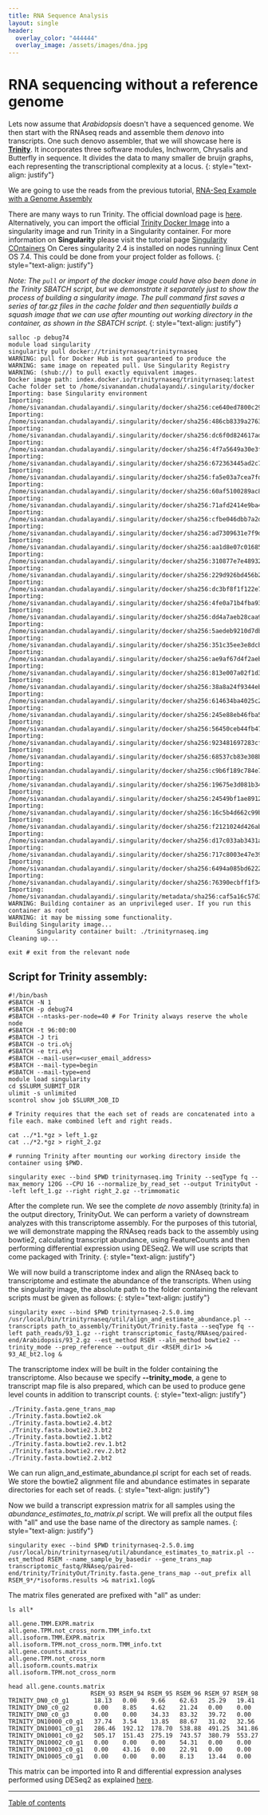 ```yaml
---
title: RNA Sequence Analysis
layout: single
header:
  overlay_color: "444444"
  overlay_image: /assets/images/dna.jpg
---
```


# RNA sequencing without a reference genome

Lets now assume that *Arabidopsis* doesn't have a sequenced genome. We then start with the RNAseq reads and assemble them *denovo* into transcripts. One such denovo assembler, that we will showcase here is [__Trinity__](https://github.com/trinityrnaseq/trinityrnaseq/wiki). It incorporates three software modules, Inchworm, Chrysalis and Butterfly in sequence. It divides the data to many smaller de bruijn graphs, each representing the transcriptional complexity at a locus.
{: style="text-align: justify"}

We are going to use the reads from the previous tutorial, [RNA-Seq Example with a Genome Assembly](RNAseq-using-a-genome.md)

There are many ways to run Trinity. The official download page is [here](https://github.com/trinityrnaseq/trinityrnaseq/releases).
Alternatively, you can import the official [Trinity Docker Image](https://hub.docker.com/r/trinityrnaseq/trinityrnaseq/) into a singularity image and run Trinity in a Singularity container. For more information on **Singularity** please visit the tutorial page [Singularity COntainers](../../../Appendix/Containers/)
 On Ceres singularity 2.4 is installed on nodes running linux Cent OS 7.4. This could be done from your project folder as follows.
 {: style="text-align: justify"}

*Note: The `pull` or import of the docker image could have also been done in the Trinity SBATCH script, but we demonstrate it separately just to show the process of building a singularity image. The pull command first saves a series of tar.gz files in the cache folder and then sequentially builds a squash image that we can use after mounting out working directory in the container, as shown in the SBATCH script.*
{: style="text-align: justify"}


```
salloc -p debug74
module load singularity
singularity pull docker://trinityrnaseq/trinityrnaseq
WARNING: pull for Docker Hub is not guaranteed to produce the
WARNING: same image on repeated pull. Use Singularity Registry
WARNING: (shub://) to pull exactly equivalent images.
Docker image path: index.docker.io/trinityrnaseq/trinityrnaseq:latest
Cache folder set to /home/sivanandan.chudalayandi/.singularity/docker
Importing: base Singularity environment
Importing: /home/sivanandan.chudalayandi/.singularity/docker/sha256:ce640ed7800c29984dfd6c4cda9e5b6c759f630356e972c851125713628cdfd9.tar.gz
Importing: /home/sivanandan.chudalayandi/.singularity/docker/sha256:486cb8339a27635fa93dc47aa0c689326a0a7cce388966d16daf8d265436cf7f.tar.gz
Importing: /home/sivanandan.chudalayandi/.singularity/docker/sha256:dc6f0d824617ad8a5d1163a5b2084814665dd83156317ad06ccf14deb517a053.tar.gz
Importing: /home/sivanandan.chudalayandi/.singularity/docker/sha256:4f7a5649a30e3f318ce5d7e4dbcbbeb6c0938c4cbae4d4a641fe910562ff4978.tar.gz
Importing: /home/sivanandan.chudalayandi/.singularity/docker/sha256:672363445ad2c734e29221a6b47f4e614b5adc8a3cdca3364f62db2ed2bdff0c.tar.gz
Importing: /home/sivanandan.chudalayandi/.singularity/docker/sha256:fa5e03a7cea7fda9a438856574913bd4895091aa6db87feccabe56bab35de10d.tar.gz
Importing: /home/sivanandan.chudalayandi/.singularity/docker/sha256:60af5100289ac8a096793b2050c0dbb5040958661bd76bce44fe655d7800747b.tar.gz
Importing: /home/sivanandan.chudalayandi/.singularity/docker/sha256:71afd2414e9ba47b9b913096a234df60ec70cdff8e0d9dc136d849ade83ee1de.tar.gz
Importing: /home/sivanandan.chudalayandi/.singularity/docker/sha256:cfbe046dbb7a2d00a21e47136f0f65371cb44d471975a4010bec6503fce1fdde.tar.gz
Importing: /home/sivanandan.chudalayandi/.singularity/docker/sha256:ad7309631e7f9d0fde782912642154010ee230dcec0b31bda6262a6200860aaa.tar.gz
Importing: /home/sivanandan.chudalayandi/.singularity/docker/sha256:aa1d8e07c016851c7389bcefdeca671613fd5549cc8cb3716ec762bd7ecd6fb3.tar.gz
Importing: /home/sivanandan.chudalayandi/.singularity/docker/sha256:310877e7e48932846dd5fd88b594f1e7a0fa31a61401e10b31f71a09ee3841d5.tar.gz
Importing: /home/sivanandan.chudalayandi/.singularity/docker/sha256:229d926bd456b21601dcbb0b0148d092849fca1e589a149b141a13cb71f89667.tar.gz
Importing: /home/sivanandan.chudalayandi/.singularity/docker/sha256:dc3bf8f1f122e7c99d765a93aaec3db3011328e30d48f60c80f1e12d0794e223.tar.gz
Importing: /home/sivanandan.chudalayandi/.singularity/docker/sha256:4fe0a71b4fba93a388f18e50329f22dd078b4023640d5c0cddc17d873022870b.tar.gz
Importing: /home/sivanandan.chudalayandi/.singularity/docker/sha256:dd4a7aeb28caa9da4be497de7f7b65b61d790ae5ef4498b3fe7dd39768663beb.tar.gz
Importing: /home/sivanandan.chudalayandi/.singularity/docker/sha256:5aedeb9210d7db405b9e99bbefa2c64d9d05824ab067b831fdb95310193debe5.tar.gz
Importing: /home/sivanandan.chudalayandi/.singularity/docker/sha256:351c35ee3e8dcb6de90d3d2b81192e981660deee900baf94a41a144528222128.tar.gz
Importing: /home/sivanandan.chudalayandi/.singularity/docker/sha256:ae9af67d4f2aebce65b1ab4693adb4aee2e815146683052ee098f736b8c84b15.tar.gz
Importing: /home/sivanandan.chudalayandi/.singularity/docker/sha256:813e007a02f1d3b6d14180e90fd1de398cd453723474b566c6fc39d27e5e7182.tar.gz
Importing: /home/sivanandan.chudalayandi/.singularity/docker/sha256:38a8a24f9344eb0ded75c1005b17bd7163c88d1c61ef793122854bf9d6f5eae8.tar.gz
Importing: /home/sivanandan.chudalayandi/.singularity/docker/sha256:614634ba4025c2e0b2bf903367e353e4e75c68f60a5580513dcbe860c2ae73c9.tar.gz
Importing: /home/sivanandan.chudalayandi/.singularity/docker/sha256:245e88eb46fba5920fba64b8bc380e80ad844762ec8de67a408ac883cc79f2b4.tar.gz
Importing: /home/sivanandan.chudalayandi/.singularity/docker/sha256:56450ceb44fb47ca94a76e764eeb9c934712e0b15f8da1f54dd11c6e70be8941.tar.gz
Importing: /home/sivanandan.chudalayandi/.singularity/docker/sha256:923481697283cf0cb7b2bf4129428cd92ad6be9fb485701ef51d53c59d1352eb.tar.gz
Importing: /home/sivanandan.chudalayandi/.singularity/docker/sha256:68537cb83e308b416841a65c9061ef49615d005a800a7d647375de1cb65d191e.tar.gz
Importing: /home/sivanandan.chudalayandi/.singularity/docker/sha256:c9b6f189c784e7aa69ffd5f961d2f984210ccc160d3e8746b00ec0546bafeab4.tar.gz
Importing: /home/sivanandan.chudalayandi/.singularity/docker/sha256:19675e3d081b3482fcb1d982253203008212efeb32892edd8b1e79110d47c6e8.tar.gz
Importing: /home/sivanandan.chudalayandi/.singularity/docker/sha256:24549bf1ae8912a9d30c8efe69ffbc8979e67639a70bbfd7f5cba3f8b338f55b.tar.gz
Importing: /home/sivanandan.chudalayandi/.singularity/docker/sha256:16c5b4d662c99b94d81cf5902853bdbf98204bbb713d3df8254178151698defb.tar.gz
Importing: /home/sivanandan.chudalayandi/.singularity/docker/sha256:f2121024d426ab5040d03fa93fab380b1c296349f794767fc92a9d991143b4e7.tar.gz
Importing: /home/sivanandan.chudalayandi/.singularity/docker/sha256:d17c033ab3431aed136729f91794647c0d306c73991b9452f393ae1b1ee3f55d.tar.gz
Importing: /home/sivanandan.chudalayandi/.singularity/docker/sha256:717c8003e47e39f79d049eff0e82e25c106d959a4a9ebf7203932c9ca1a84456.tar.gz
Importing: /home/sivanandan.chudalayandi/.singularity/docker/sha256:6494a085bd622288605daaeab68ad49f1f00441358897520387fe1e2e81b724c.tar.gz
Importing: /home/sivanandan.chudalayandi/.singularity/docker/sha256:76390ecbff1f342992c0b76eeab5bc68d90299cdf580ccff67fa9db4590d21c5.tar.gz
Importing: /home/sivanandan.chudalayandi/.singularity/metadata/sha256:caf5a16c57d3307da698a52ea556c652d0fd6a7f8fc292a52cbd7418e63c5aac.tar.gz
WARNING: Building container as an unprivileged user. If you run this container as root
WARNING: it may be missing some functionality.
Building Singularity image...
        Singularity container built: ./trinityrnaseq.img
Cleaning up...

exit # exit from the relevant node
```

## Script for Trinity assembly:
```
#!/bin/bash
#SBATCH -N 1
#SBATCH -p debug74
#SBATCH --ntasks-per-node=40 # For Trinity always reserve the whole node
#SBATCH -t 96:00:00
#SBATCH -J tri
#SBATCH -o tri.o%j
#SBATCH -e tri.e%j
#SBATCH --mail-user=<user_email_address>
#SBATCH --mail-type=begin
#SBATCH --mail-type=end
module load singularity
cd $SLURM_SUBMIT_DIR
ulimit -s unlimited
scontrol show job $SLURM_JOB_ID

# Trinity requires that the each set of reads are concatenated into a file each. make combined left and right reads.

cat ../*1.*gz > left_1.gz
cat ../*2.*gz > right_2.gz

# running Trinity after mounting our working directory inside the container using $PWD.

singularity exec --bind $PWD trinityrnaseq.img Trinity --seqType fq --max_memory 120G --CPU 16 --normalize_by_read_set --output TrinityOut --left left_1.gz --right right_2.gz --trimmomatic
```
After the complete run. We see the complete *de novo* assembly (trinity.fa) in the output directory, TrinityOut. We can perform a variety of downstream analyzes with this transcriptome assembly. For the purposes of this tutorial, we will demonstrate mapping the RNAseq reads back to the assembly using bowtie2, calculating transcript abundance, using FeatureCounts and then performing differential expression using DESeq2. We will use scripts that come packaged with Trinity.
{: style="text-align: justify"}



We will now build a transcriptome index and align the RNAseq back to transcriptome and estimate the abundance of the transcripts. When using the singularity image, the absolute path to the folder containing the relevant scripts must be given as follows:
{: style="text-align: justify"}


```
singularity exec --bind $PWD trinityrnaseq-2.5.0.img /usr/local/bin/trinityrnaseq/util/align_and_estimate_abundance.pl --transcripts path_to_assembly/TrinityOut/Trinity.fasta --seqType fq --left path_reads/93_1.gz --right transcriptomic_fastq/RNAseq/paired-end/Arabidopsis/93_2.gz --est_method RSEM --aln_method bowtie2 --trinity_mode --prep_reference --output_dir <RSEM_dir1> >& 93_AE_bt2.log &
```
The transcriptome index will be built in the folder containing the transcriptome. Also because we specify __--trinity_mode__, a gene to transcript map file is also prepared, which can be used to produce gene level counts in addition to transcript counts.
{: style="text-align: justify"}

```
./Trinity.fasta.gene_trans_map
./Trinity.fasta.bowtie2.ok
./Trinity.fasta.bowtie2.4.bt2
./Trinity.fasta.bowtie2.3.bt2
./Trinity.fasta.bowtie2.1.bt2
./Trinity.fasta.bowtie2.rev.1.bt2
./Trinity.fasta.bowtie2.rev.2.bt2
./Trinity.fasta.bowtie2.2.bt2
```

We can run align_and_estimate_abundance.pl script for each set of reads. We store the bowtie2 alignment file and abundance estimates in separate directories for each set of reads.
{: style="text-align: justify"}


Now we build a transcript expression matrix for all samples using the *abundance_estimates_to_matrix.pl* script. We will prefix all the output files with "all" and use the base name of the directory as sample names.
{: style="text-align: justify"}
```
singularity exec --bind $PWD trinityrnaseq-2.5.0.img /usr/local/bin/trinityrnaseq/util/abundance_estimates_to_matrix.pl --est_method RSEM --name_sample_by_basedir --gene_trans_map transcriptomic_fastq/RNAseq/paired-end/trinity/TrinityOut/Trinity.fasta.gene_trans_map --out_prefix all RSEM_9*/*isoforms.results >& matrix1.log&
```
The matrix files generated are prefixed with "all" as under:
```
ls all*

all.gene.TMM.EXPR.matrix
all.gene.TPM.not_cross_norm.TMM_info.txt
all.isoform.TMM.EXPR.matrix
all.isoform.TPM.not_cross_norm.TMM_info.txt
all.gene.counts.matrix
all.gene.TPM.not_cross_norm
all.isoform.counts.matrix
all.isoform.TPM.not_cross_norm
```


```
head all.gene.counts.matrix
                       RSEM_93 RSEM_94 RSEM_95 RSEM_96 RSEM_97 RSEM_98
TRINITY_DN0_c0_g1       18.13   0.00    9.66    62.63   25.29   19.41
TRINITY_DN0_c0_g2       0.00    8.85    4.62    21.24   0.00    0.00
TRINITY_DN0_c0_g3       0.00    0.00    34.33   83.32   39.72   0.00
TRINITY_DN10000_c0_g1   37.74   3.54    13.85   88.67   31.02   32.56
TRINITY_DN10001_c0_g1   286.46  192.12  178.70  538.88  491.25  341.86
TRINITY_DN10001_c0_g2   505.17  151.43  275.19  743.57  380.79  553.27
TRINITY_DN10002_c0_g1   0.00    0.00    0.00    54.31   0.00    0.00
TRINITY_DN10003_c0_g1   0.00    43.16   0.00    22.91   0.00    0.00
TRINITY_DN10005_c0_g1   0.00    0.00    0.00    8.13    13.44   0.00
```
This matrix can be imported into R and differential expression analyses performed using DESeq2 as explained [here](https://github.com/ISUgenomics/bioinformatics-workbook/blob/master/dataAnalysis/RNA-Seq/RNA-SeqIntro/dge-using-a-genome.md).

---
[Table of contents](RNAseq-intro.md)
